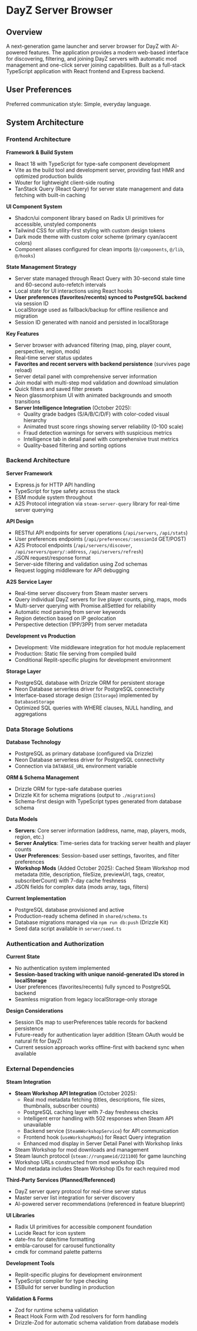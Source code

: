 # DayZ Server Browser

## Overview

A next-generation game launcher and server browser for DayZ with AI-powered features. The application provides a modern web-based interface for discovering, filtering, and joining DayZ servers with automatic mod management and one-click server joining capabilities. Built as a full-stack TypeScript application with React frontend and Express backend.

## User Preferences

Preferred communication style: Simple, everyday language.

## System Architecture

### Frontend Architecture

**Framework & Build System**
- React 18 with TypeScript for type-safe component development
- Vite as the build tool and development server, providing fast HMR and optimized production builds
- Wouter for lightweight client-side routing
- TanStack Query (React Query) for server state management and data fetching with built-in caching

**UI Component System**
- Shadcn/ui component library based on Radix UI primitives for accessible, unstyled components
- Tailwind CSS for utility-first styling with custom design tokens
- Dark mode theme with custom color scheme (primary cyan/accent colors)
- Component aliases configured for clean imports (`@/components`, `@/lib`, `@/hooks`)

**State Management Strategy**
- Server state managed through React Query with 30-second stale time and 60-second auto-refetch intervals
- Local state for UI interactions using React hooks
- **User preferences (favorites/recents) synced to PostgreSQL backend** via session ID
- LocalStorage used as fallback/backup for offline resilience and migration
- Session ID generated with nanoid and persisted in localStorage

**Key Features**
- Server browser with advanced filtering (map, ping, player count, perspective, region, mods)
- Real-time server status updates
- **Favorites and recent servers with backend persistence** (survives page reload)
- Server detail panel with comprehensive server information
- Join modal with multi-step mod validation and download simulation
- Quick filters and saved filter presets
- Neon glassmorphism UI with animated backgrounds and smooth transitions
- **Server Intelligence Integration** (October 2025):
  - Quality grade badges (S/A/B/C/D/F) with color-coded visual hierarchy
  - Animated trust score rings showing server reliability (0-100 scale)
  - Fraud detection warnings for servers with suspicious metrics
  - Intelligence tab in detail panel with comprehensive trust metrics
  - Quality-based filtering and sorting options

### Backend Architecture

**Server Framework**
- Express.js for HTTP API handling
- TypeScript for type safety across the stack
- ESM module system throughout
- A2S Protocol integration via `steam-server-query` library for real-time server querying

**API Design**
- RESTful API endpoints for server operations (`/api/servers`, `/api/stats`)
- User preferences endpoints (`/api/preferences/:sessionId` GET/POST)
- A2S Protocol endpoints (`/api/servers/discover`, `/api/servers/query/:address`, `/api/servers/refresh`)
- JSON request/response format
- Server-side filtering and validation using Zod schemas
- Request logging middleware for API debugging

**A2S Service Layer**
- Real-time server discovery from Steam master servers
- Query individual DayZ servers for live player counts, ping, maps, mods
- Multi-server querying with Promise.allSettled for reliability
- Automatic mod parsing from server keywords
- Region detection based on IP geolocation
- Perspective detection (1PP/3PP) from server metadata

**Development vs Production**
- Development: Vite middleware integration for hot module replacement
- Production: Static file serving from compiled build
- Conditional Replit-specific plugins for development environment

**Storage Layer**
- PostgreSQL database with Drizzle ORM for persistent storage
- Neon Database serverless driver for PostgreSQL connectivity
- Interface-based storage design (`IStorage`) implemented by `DatabaseStorage`
- Optimized SQL queries with WHERE clauses, NULL handling, and aggregations

### Data Storage Solutions

**Database Technology**
- PostgreSQL as primary database (configured via Drizzle)
- Neon Database serverless driver for PostgreSQL connectivity
- Connection via `DATABASE_URL` environment variable

**ORM & Schema Management**
- Drizzle ORM for type-safe database queries
- Drizzle Kit for schema migrations (output to `./migrations`)
- Schema-first design with TypeScript types generated from database schema

**Data Models**
- **Servers**: Core server information (address, name, map, players, mods, region, etc.)
- **Server Analytics**: Time-series data for tracking server health and player counts
- **User Preferences**: Session-based user settings, favorites, and filter preferences
- **Workshop Mods** (Added October 2025): Cached Steam Workshop mod metadata (title, description, fileSize, previewUrl, tags, creator, subscriberCount) with 7-day cache freshness
- JSON fields for complex data (mods array, tags, filters)

**Current Implementation**
- PostgreSQL database provisioned and active
- Production-ready schema defined in `shared/schema.ts`
- Database migrations managed via `npm run db:push` (Drizzle Kit)
- Seed data script available in `server/seed.ts`

### Authentication and Authorization

**Current State**
- No authentication system implemented
- **Session-based tracking with unique nanoid-generated IDs stored in localStorage**
- User preferences (favorites/recents) fully synced to PostgreSQL backend
- Seamless migration from legacy localStorage-only storage

**Design Considerations**
- Session IDs map to userPreferences table records for backend persistence
- Future-ready for authentication layer addition (Steam OAuth would be natural fit for DayZ)
- Current session approach works offline-first with backend sync when available

### External Dependencies

**Steam Integration**
- **Steam Workshop API Integration** (October 2025):
  - Real mod metadata fetching (titles, descriptions, file sizes, thumbnails, subscriber counts)
  - PostgreSQL caching layer with 7-day freshness checks
  - Intelligent error handling with 502 responses when Steam API unavailable
  - Backend service (`SteamWorkshopService`) for API communication
  - Frontend hook (`useWorkshopMods`) for React Query integration
  - Enhanced mod display in Server Detail Panel with Workshop links
- Steam Workshop for mod downloads and management
- Steam launch protocol (`steam://rungameid/221100`) for game launching
- Workshop URLs constructed from mod workshop IDs
- Mod metadata includes Steam Workshop IDs for each required mod

**Third-Party Services (Planned/Referenced)**
- DayZ server query protocol for real-time server status
- Master server list integration for server discovery
- AI-powered server recommendations (referenced in feature blueprint)

**UI Libraries**
- Radix UI primitives for accessible component foundation
- Lucide React for icon system
- date-fns for date/time formatting
- embla-carousel for carousel functionality
- cmdk for command palette patterns

**Development Tools**
- Replit-specific plugins for development environment
- TypeScript compiler for type checking
- ESBuild for server bundling in production

**Validation & Forms**
- Zod for runtime schema validation
- React Hook Form with Zod resolvers for form handling
- Drizzle-Zod for automatic schema validation from database models